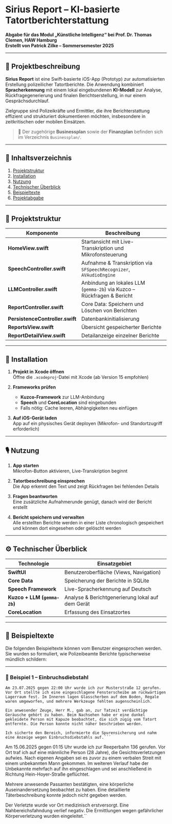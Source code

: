 # Sirius Report – KI-basierte Tatortberichterstattung

**Abgabe für das Modul „Künstliche Intelligenz“ bei Prof. Dr. Thomas Clemen, HAW Hamburg**  
**Erstellt von Patrick Zilke – Sommersemester 2025**

---

## 📌 Projektbeschreibung

**Sirius Report** ist eine Swift-basierte iOS-App (Prototyp) zur automatisierten Erstellung polizeilicher Tatortberichte. Die Anwendung kombiniert **Spracherkennung** mit einem lokal eingebundenen **KI-Modell** zur Analyse, Rückfragegenerierung und finalen Berichtserstellung, in nur einem Gesprächsdurchlauf.

Zielgruppe sind Polizeikräfte und Ermittler, die ihre Berichterstattung effizient und strukturiert dokumentieren möchten, insbesondere in zeitkritischen oder mobilen Einsätzen.

> 📁 Der zugehörige **Businessplan** sowie der **Finanzplan** befinden sich im Verzeichnis `Businessplan/`.

---

## 📁 Inhaltsverzeichnis

1. [Projektstruktur](#projektstruktur)
2. [Installation](#installation)
3. [Nutzung](#nutzung)
4. [Technischer Überblick](#technischer-überblick)
5. [Beispieltexte](#beispieltexte)
6. [Projektabgabe](#projektabgabe)

---

## 🧱 Projektstruktur

| Komponente                | Beschreibung |
|--------------------------|--------------|
| **HomeView.swift**       | Startansicht mit Live-Transkription und Mikrofonsteuerung |
| **SpeechController.swift** | Aufnahme & Transkription via `SFSpeechRecognizer`, `AVAudioEngine` |
| **LLMController.swift**  | Anbindung an lokales LLM (`gemma-2b`) via Kuzco – Rückfragen & Bericht |
| **ReportController.swift** | Core Data: Speichern und Löschen von Berichten |
| **PersistenceController.swift** | Datenbankinitialisierung |
| **ReportsView.swift**    | Übersicht gespeicherter Berichte |
| **ReportDetailView.swift** | Detailanzeige einzelner Berichte |

---

## 🚀 Installation

1. **Projekt in Xcode öffnen**  
   Öffne die `.xcodeproj`-Datei mit Xcode (ab Version 15 empfohlen)

2. **Frameworks prüfen**  
   - **Kuzco-Framework** zur LLM-Anbindung
   - **Speech** und **CoreLocation** sind eingebunden
   - Falls nötig: Cache leeren, Abhängigkeiten neu einfügen

3. **Auf iOS-Gerät laden**  
   App auf ein physisches Gerät deployen (Mikrofon- und Standortzugriff erforderlich)

---

## 🎙️ Nutzung

1. **App starten**  
   Mikrofon-Button aktivieren, Live-Transkription beginnt

2. **Tatortbeschreibung einsprechen**  
   Die App erkennt den Text und zeigt Rückfragen bei fehlenden Details

3. **Fragen beantworten**  
   Eine zusätzliche Aufnahmerunde genügt, danach wird der Bericht erstellt

4. **Bericht speichern und verwalten**  
   Alle erstellten Berichte werden in einer Liste chronologisch gespeichert und können dort eingesehen oder gelöscht werden

---

## ⚙️ Technischer Überblick

| Technologie | Einsatzgebiet |
|-------------|----------------|
| **SwiftUI** | Benutzeroberfläche (Views, Navigation) |
| **Core Data** | Speicherung der Berichte in SQLite |
| **Speech Framework** | Live-Spracherkennung auf Deutsch |
| **Kuzco + LLM (`gemma-2b`)** | Analyse & Berichtgenerierung lokal auf dem Gerät |
| **CoreLocation** | Erfassung des Einsatzortes |

---

## 📝 Beispieltexte

Die folgenden Beispieltexte können vom Benutzer eingesprochen werden. Sie wurden so formuliert, wie Polizeibeamte Berichte typischerweise mündlich schildern:

---

### 📄 Beispiel 1 – Einbruchsdiebstahl

```
Am 23.07.2025 gegen 22:00 Uhr wurde ich zur Musterstraße 12 gerufen. Vor Ort stellte ich eine eingeschlagene Fensterscheibe am rückwärtigen Lagerraum fest. Im Inneren lagen Glasscherben auf dem Boden, Regale waren umgeworfen, und mehrere Werkzeuge fehlten augenscheinlich.

Ein anwesender Zeuge, Herr M., gab an, zur Tatzeit verdächtige Geräusche gehört zu haben. Beim Nachsehen habe er eine dunkel gekleidete Person mit Kapuze beobachtet, die sich zügig vom Tatort entfernte. Die Person konnte nicht näher beschrieben werden.

Ich sicherte den Bereich, informierte die Spurensicherung und nahm eine Anzeige wegen Einbruchsdiebstahls auf.´´´

```
Am 15.06.2025 gegen 01:15 Uhr wurde ich zur Reeperbahn 136 gerufen. Vor Ort traf ich auf eine männliche Person (28 Jahre), die Gesichtsverletzungen aufwies. Nach eigenen Angaben sei es zuvor zu einem verbalen Streit mit einem unbekannten Mann gekommen. Im weiteren Verlauf habe der Unbekannte mehrfach auf ihn eingeschlagen und sei anschließend in Richtung Hein-Hoyer-Straße geflüchtet.

Mehrere anwesende Passanten bestätigten, eine körperliche Auseinandersetzung beobachtet zu haben. Eine detaillierte Täterbeschreibung konnte jedoch nicht gegeben werden.

Der Verletzte wurde vor Ort medizinisch erstversorgt. Eine Nahbereichsfahndung verlief negativ. Die Ermittlungen wegen gefährlicher Körperverletzung wurden eingeleitet.´´
